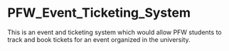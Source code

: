 # PFW_Event_Ticketing_System
This is an event and ticketing system which would allow PFW students to track and book tickets for an event organized in the university.
